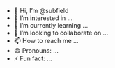 - 👋 Hi, I’m @subfield
- 👀 I’m interested in ...
- 🌱 I’m currently learning ...
- 💞️ I’m looking to collaborate on ...
- 📫 How to reach me ...
- 😄 Pronouns: ...
- ⚡ Fun fact: ...

<!---
subfield/subfield is a ✨ special ✨ repository because its `README.md` (this file) appears on your GitHub profile.
You can click the Preview link to take a look at your changes.
--->

